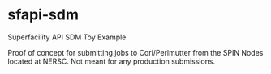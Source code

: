 # sfapi-sdm
Superfacility API SDM Toy Example

Proof of concept for submitting jobs to Cori/Perlmutter from the SPIN Nodes located at NERSC. Not meant for any production submissions.
